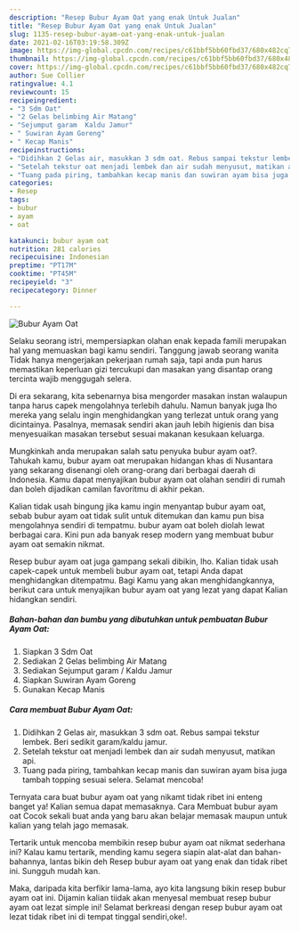 ```yaml
---
description: "Resep Bubur Ayam Oat yang enak Untuk Jualan"
title: "Resep Bubur Ayam Oat yang enak Untuk Jualan"
slug: 1135-resep-bubur-ayam-oat-yang-enak-untuk-jualan
date: 2021-02-16T03:19:58.309Z
image: https://img-global.cpcdn.com/recipes/c61bbf5bb60fbd37/680x482cq70/bubur-ayam-oat-foto-resep-utama.jpg
thumbnail: https://img-global.cpcdn.com/recipes/c61bbf5bb60fbd37/680x482cq70/bubur-ayam-oat-foto-resep-utama.jpg
cover: https://img-global.cpcdn.com/recipes/c61bbf5bb60fbd37/680x482cq70/bubur-ayam-oat-foto-resep-utama.jpg
author: Sue Collier
ratingvalue: 4.1
reviewcount: 15
recipeingredient:
- "3 Sdm Oat"
- "2 Gelas belimbing Air Matang"
- "Sejumput garam  Kaldu Jamur"
- " Suwiran Ayam Goreng"
- " Kecap Manis"
recipeinstructions:
- "Didihkan 2 Gelas air, masukkan 3 sdm oat. Rebus sampai tekstur lembek. Beri sedikit garam/kaldu jamur."
- "Setelah tekstur oat menjadi lembek dan air sudah menyusut, matikan api."
- "Tuang pada piring, tambahkan kecap manis dan suwiran ayam bisa juga tambah topping sesuai selera. Selamat mencoba!"
categories:
- Resep
tags:
- bubur
- ayam
- oat

katakunci: bubur ayam oat 
nutrition: 281 calories
recipecuisine: Indonesian
preptime: "PT17M"
cooktime: "PT45M"
recipeyield: "3"
recipecategory: Dinner

---
```



![Bubur Ayam Oat](https://img-global.cpcdn.com/recipes/c61bbf5bb60fbd37/680x482cq70/bubur-ayam-oat-foto-resep-utama.jpg)

Selaku seorang istri, mempersiapkan olahan enak kepada famili merupakan hal yang memuaskan bagi kamu sendiri. Tanggung jawab seorang  wanita Tidak hanya mengerjakan pekerjaan rumah saja, tapi anda pun harus memastikan keperluan gizi tercukupi dan masakan yang disantap orang tercinta wajib menggugah selera.

Di era  sekarang, kita sebenarnya bisa mengorder masakan instan walaupun tanpa harus capek mengolahnya terlebih dahulu. Namun banyak juga lho mereka yang selalu ingin menghidangkan yang terlezat untuk orang yang dicintainya. Pasalnya, memasak sendiri akan jauh lebih higienis dan bisa menyesuaikan masakan tersebut sesuai makanan kesukaan keluarga. 



Mungkinkah anda merupakan salah satu penyuka bubur ayam oat?. Tahukah kamu, bubur ayam oat merupakan hidangan khas di Nusantara yang sekarang disenangi oleh orang-orang dari berbagai daerah di Indonesia. Kamu dapat menyajikan bubur ayam oat olahan sendiri di rumah dan boleh dijadikan camilan favoritmu di akhir pekan.

Kalian tidak usah bingung jika kamu ingin menyantap bubur ayam oat, sebab bubur ayam oat tidak sulit untuk ditemukan dan kamu pun bisa mengolahnya sendiri di tempatmu. bubur ayam oat boleh diolah lewat berbagai cara. Kini pun ada banyak resep modern yang membuat bubur ayam oat semakin nikmat.

Resep bubur ayam oat juga gampang sekali dibikin, lho. Kalian tidak usah capek-capek untuk membeli bubur ayam oat, tetapi Anda dapat menghidangkan ditempatmu. Bagi Kamu yang akan menghidangkannya, berikut cara untuk menyajikan bubur ayam oat yang lezat yang dapat Kalian hidangkan sendiri.

<!--inarticleads1-->

##### Bahan-bahan dan bumbu yang dibutuhkan untuk pembuatan Bubur Ayam Oat:

1. Siapkan 3 Sdm Oat
1. Sediakan 2 Gelas belimbing Air Matang
1. Sediakan Sejumput garam / Kaldu Jamur
1. Siapkan  Suwiran Ayam Goreng
1. Gunakan  Kecap Manis




<!--inarticleads2-->

##### Cara membuat Bubur Ayam Oat:

1. Didihkan 2 Gelas air, masukkan 3 sdm oat. Rebus sampai tekstur lembek. Beri sedikit garam/kaldu jamur.
1. Setelah tekstur oat menjadi lembek dan air sudah menyusut, matikan api.
1. Tuang pada piring, tambahkan kecap manis dan suwiran ayam bisa juga tambah topping sesuai selera. Selamat mencoba!




Ternyata cara buat bubur ayam oat yang nikamt tidak ribet ini enteng banget ya! Kalian semua dapat memasaknya. Cara Membuat bubur ayam oat Cocok sekali buat anda yang baru akan belajar memasak maupun untuk kalian yang telah jago memasak.

Tertarik untuk mencoba membikin resep bubur ayam oat nikmat sederhana ini? Kalau kamu tertarik, mending kamu segera siapin alat-alat dan bahan-bahannya, lantas bikin deh Resep bubur ayam oat yang enak dan tidak ribet ini. Sungguh mudah kan. 

Maka, daripada kita berfikir lama-lama, ayo kita langsung bikin resep bubur ayam oat ini. Dijamin kalian tiidak akan menyesal membuat resep bubur ayam oat lezat simple ini! Selamat berkreasi dengan resep bubur ayam oat lezat tidak ribet ini di tempat tinggal sendiri,oke!.

